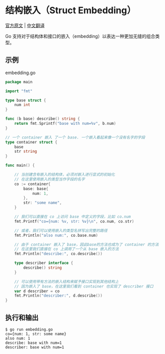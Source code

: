 # 结构嵌入（Struct Embedding）

[官方原文](https://gobyexample.com/struct-embedding) | [中文翻译](https://gobyexample-cn.github.io/embedding)

Go 支持对于结构体和接口的嵌入（embedding）以表达一种更加无缝的组合类型。

## 示例

embedding.go

```go
package main

import "fmt"

type base struct {
	num int
}

func (b base) describe() string {
	return fmt.Sprintf("base with num=%v", b.num)
}

// 一个 container 嵌入 了一个 base. 一个嵌入看起来像一个没有名字的字段
type container struct {
	base
	str string
}

func main() {

	// 当创建含有嵌入的结构体，必须对嵌入进行显式的初始化
	// 在这里使用嵌入的类型当作字段的名字
	co := container{
		base: base{
			num: 1,
		},
		str: "some name",
	}

	// 我们可以直接在 co 上访问 base 中定义的字段，比如 co.num
	fmt.Printf("co={num: %v, str: %v}\n", co.num, co.str)

	// 或者，我们可以使用嵌入的类型名拼写出完整的路径
	fmt.Println("also num:", co.base.num)

	// 由于 container 嵌入了 base，因此base的方法也成为了 container 的方法
	// 在这里我们直接在 co 上调用了一个从 base 嵌入的方法
	fmt.Println("describe:", co.describe())

	type describer interface {
		describe() string
	}

	// 可以使用带有方法的嵌入结构来赋予接口实现到其他结构上
	// 因为嵌入了 base，在这里我们看到 container 也实现了 describer 接口
	var d describer = co
	fmt.Println("describer:", d.describe())
}
```

## 执行和输出

```
$ go run embedding.go
co={num: 1, str: some name}
also num: 1
describe: base with num=1
describer: base with num=1
```

